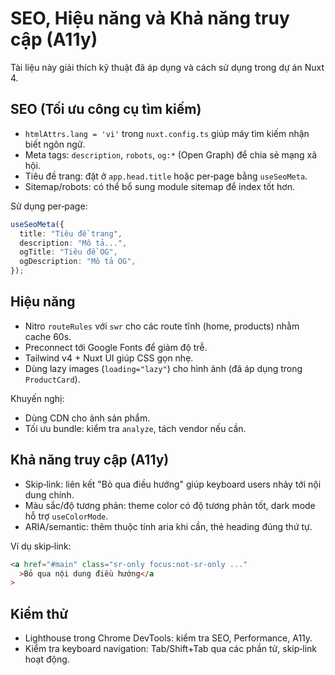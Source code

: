 # SEO, Hiệu năng và Khả năng truy cập (A11y)

Tài liệu này giải thích kỹ thuật đã áp dụng và cách sử dụng trong dự án Nuxt 4.

## SEO (Tối ưu công cụ tìm kiếm)

- `htmlAttrs.lang = 'vi'` trong `nuxt.config.ts` giúp máy tìm kiếm nhận biết ngôn ngữ.
- Meta tags: `description`, `robots`, `og:*` (Open Graph) để chia sẻ mạng xã hội.
- Tiêu đề trang: đặt ở `app.head.title` hoặc per‑page bằng `useSeoMeta`.
- Sitemap/robots: có thể bổ sung module sitemap để index tốt hơn.

Sử dụng per‑page:

```ts
useSeoMeta({
  title: "Tiêu đề trang",
  description: "Mô tả...",
  ogTitle: "Tiêu đề OG",
  ogDescription: "Mô tả OG",
});
```

## Hiệu năng

- Nitro `routeRules` với `swr` cho các route tĩnh (home, products) nhằm cache 60s.
- Preconnect tới Google Fonts để giảm độ trễ.
- Tailwind v4 + Nuxt UI giúp CSS gọn nhẹ.
- Dùng lazy images (`loading="lazy"`) cho hình ảnh (đã áp dụng trong `ProductCard`).

Khuyến nghị:

- Dùng CDN cho ảnh sản phẩm.
- Tối ưu bundle: kiểm tra `analyze`, tách vendor nếu cần.

## Khả năng truy cập (A11y)

- Skip‑link: liên kết "Bỏ qua điều hướng" giúp keyboard users nhảy tới nội dung chính.
- Màu sắc/độ tương phản: theme color có độ tương phản tốt, dark mode hỗ trợ `useColorMode`.
- ARIA/semantic: thêm thuộc tính aria khi cần, thẻ heading đúng thứ tự.

Ví dụ skip‑link:

```html
<a href="#main" class="sr-only focus:not-sr-only ..."
  >Bỏ qua nội dung điều hướng</a
>
```

## Kiểm thử

- Lighthouse trong Chrome DevTools: kiểm tra SEO, Performance, A11y.
- Kiểm tra keyboard navigation: Tab/Shift+Tab qua các phần tử, skip‑link hoạt động.
